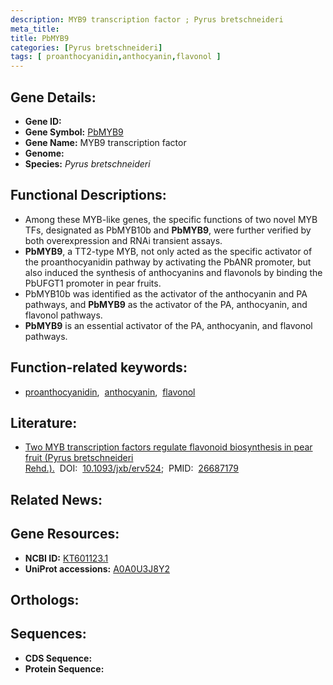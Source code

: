 ```yaml
---
description: MYB9 transcription factor ; Pyrus bretschneideri
meta_title:
title: PbMYB9
categories: [Pyrus bretschneideri]
tags: [ proanthocyanidin,anthocyanin,flavonol ]
---
```


## Gene Details:
- **Gene ID:** []()
- **Gene Symbol:** <u>PbMYB9</u>
- **Gene Name:** MYB9 transcription factor
- **Genome:** []()
- **Species:** *Pyrus bretschneideri*

## Functional Descriptions:
   - Among these MYB-like genes, the specific functions of two novel MYB TFs, designated as PbMYB10b and **PbMYB9**, were further verified by both overexpression and RNAi transient assays.
   - **PbMYB9**, a TT2-type MYB, not only acted as the specific activator of the proanthocyanidin pathway by activating the PbANR promoter, but also induced the synthesis of anthocyanins and flavonols by binding the PbUFGT1 promoter in pear fruits.
   - PbMYB10b was identified as the activator of the anthocyanin and PA pathways, and **PbMYB9** as the activator of the PA, anthocyanin, and flavonol pathways.
   - **PbMYB9** is an essential activator of the PA, anthocyanin, and flavonol pathways.

## Function-related keywords:
   - [proanthocyanidin](/tags/proanthocyanidin/),&nbsp;&nbsp;[anthocyanin](/tags/anthocyanin/),&nbsp;&nbsp;[flavonol](/tags/flavonol/)

## Literature:
   - [Two MYB transcription factors regulate flavonoid biosynthesis in pear fruit (Pyrus bretschneideri Rehd.).](https://doi.org/10.1093/jxb/erv524)&nbsp;&nbsp;DOI:&nbsp;&nbsp;[10.1093/jxb/erv524](https://doi.org/10.1093/jxb/erv524);&nbsp;&nbsp;PMID:&nbsp;&nbsp;[26687179](https://pubmed.ncbi.nlm.nih.gov/26687179/)

## Related News:

## Gene Resources:
- **NCBI ID:**  [KT601123.1](https://www.ncbi.nlm.nih.gov/gene/?term=KT601123.1)
- **UniProt accessions:**  [A0A0U3J8Y2](https://www.uniprot.org/uniprotkb/A0A0U3J8Y2/entry)

## Orthologs:

## Sequences:
- **CDS Sequence:**
- **Protein Sequence:**

